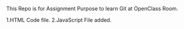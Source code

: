 This Repo is for Assignment Purpose to learn Git at OpenClass Room.

1.HTML Code file.
2.JavaScript File added.